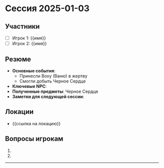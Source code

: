 # Сессия 2025-01-03

## Участники
- [ ] Игрок 1: {{имя}}
- [ ] Игрок 2: {{имя}}

## Резюме
- **Основные события**: 
	- Принесли Воху (Ваню) в жертву
	- Смогли добыть Черное Сердце
- **Ключевые NPC**: 
- **Полученные предметы**:  Черное Сердце
- **Заметки для следующей сессии**: 

## Локации
- {{ссылка на локацию}}

## Вопросы игрокам
1. 
2. 

---
